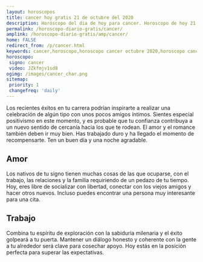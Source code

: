 ```yaml
---
layout: horoscopos
title: cancer hoy gratis 21 de octubre del 2020 
description: Horóscopo del dia de hoy para cancer. Horoscopo de hoy 21 de octubre del 2020. Las predicciones de amor, trabajo, vida personal gratis.
permalink: /horoscopo-diario-gratis/cancer/
amplink: /horoscopo-diario-gratis/amp/cancer/
home: FALSE
redirect_from: /p/cancer.html
keywords: cancer,horoscopo,horoscopo cancer octubre 2020,horoscopo cancer hoy,tarot cancer octubre 2020,horoscopo cancer,tarot cancer hoy,horoscopo de hoy,horoscopo diario,tarot del amor,horoscopo de hoy cancer,horoscopo diario del tarot, Horoscopo de hoy cancer 21 de octubre del 2020,horóscopo del día,signos zodiacales 2020, el horoscopo de hoy
horoscopo:
 signo: cancer
 video: JZkfmjv1sd8
ogimg: /images/cancer_char.png
sitemap:
 priority: 1
 changefreq: 'daily'
---
```



Los recientes éxitos en tu carrera podrían inspirarte a realizar una celebración de algún tipo con unos pocos amigos íntimos. Sientes especial positivismo en este momento, y es probable que tu confianza contribuya a un nuevo sentido de cercanía hacia los que te rodean. El amor y el romance también deben ir muy bien. Has trabajado duro y ha llegado el momento de recompensarte. Ten un buen día y una noche agradable.

## Amor

Los nativos de tu signo tienen muchas cosas de las que ocuparse, con el trabajo, las relaciones y la familia requiriendo de un pedazo de tu tiempo. Hoy, eres libre de socializar con libertad, conectar con los viejos amigos y hacer otros nuevos. Incluso puedes encontrar una persona muy interesante para una cita.

## Trabajo

Combina tu espíritu de exploración con la sabiduría milenaria y el éxito golpeará a tu puerta. Mantener un diálogo honesto y coherente con la gente a tu alrededor será clave para cosechar apoyo. Hoy estás en la posición perfecta para superar las expectativas.